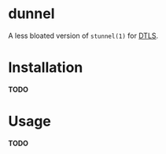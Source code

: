 # dunnel

A less bloated version of `stunnel(1)` for [DTLS][RFC6347].

# Installation

**TODO**

# Usage

**TODO**

[RFC6347]: https://tools.ietf.org/html/rfc6347
